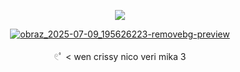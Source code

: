 <div id="header" align="center">

![](https://komarev.com/ghpvc/?username=dokhyuk&style=plastic&color=151915&label=_　　˙༥˙👈　　_&base=9710)

[![obraz_2025-07-09_195626223-removebg-preview](https://github.com/user-attachments/assets/993faca4-43c2-428e-95b0-4bd185a22077)](https://github.com/ukehole)

𓏲ﾟ < wen crissy nico veri mika 3

<p align="center"

